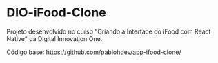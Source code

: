 # DIO-iFood-Clone
Projeto desenvolvido no curso "Criando a Interface do iFood com React Native" da Digital Innovation One.

Código base: https://github.com/pablohdev/app-ifood-clone/
